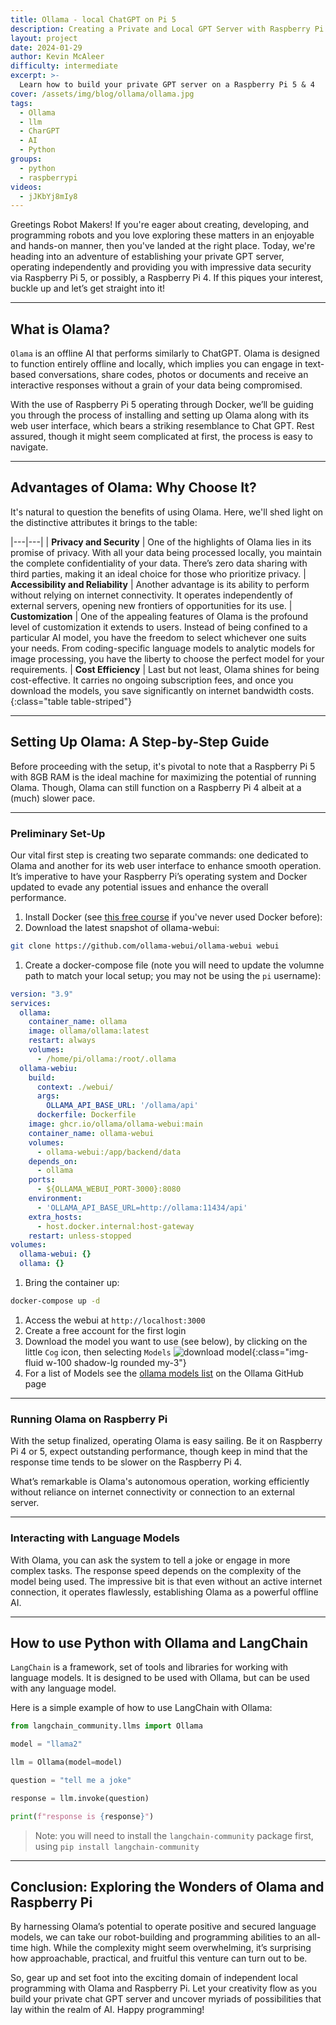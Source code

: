 ```yaml
---
title: Ollama - local ChatGPT on Pi 5
description: Creating a Private and Local GPT Server with Raspberry Pi and Olama
layout: project
date: 2024-01-29
author: Kevin McAleer
difficulty: intermediate
excerpt: >-
  Learn how to build your private GPT server on a Raspberry Pi 5 & 4
cover: /assets/img/blog/ollama/ollama.jpg
tags:
  - Ollama
  - llm
  - CharGPT
  - AI
  - Python
groups:
  - python
  - raspberrypi
videos:
  - jJKbYj8mIy8
---
```


Greetings Robot Makers! If you're eager about creating, developing, and programming robots and you love exploring these matters in an enjoyable and hands-on manner, then you've landed at the right place. Today, we're heading into an adventure of establishing your private GPT server, operating independently and providing you with impressive data security via Raspberry Pi 5, or possibly, a Raspberry Pi 4. If this piques your interest, buckle up and let’s get straight into it!

---

## What is Olama?

`Olama` is an offline AI that performs similarly to ChatGPT. Olama is designed to function entirely offline and locally, which implies you can engage in text-based conversations, share codes, photos or documents and receive an interactive responses without a grain of your data being compromised.

With the use of Raspberry Pi 5 operating through Docker, we’ll be guiding you through the process of installing and setting up Olama along with its web user interface, which bears a striking resemblance to Chat GPT. Rest assured, though it might seem complicated at first, the process is easy to navigate.

---

## Advantages of Olama: Why Choose It?

It's natural to question the benefits of using Olama. Here, we'll shed light on the distinctive attributes it brings to the table:

|---|---|
| **Privacy and Security** | One of the highlights of Olama lies in its promise of privacy. With all your data being processed locally, you maintain the complete confidentiality of your data. There’s zero data sharing with third parties, making it an ideal choice for those who prioritize privacy.
| **Accessibility and Reliability** | Another advantage is its ability to perform without relying on internet connectivity. It operates independently of external servers, opening new frontiers of opportunities for its use.
| **Customization** | One of the appealing features of Olama is the profound level of customization it extends to users. Instead of being confined to a particular AI model, you have the freedom to select whichever one suits your needs. From coding-specific language models to analytic models for image processing, you have the liberty to choose the perfect model for your requirements.
| **Cost Efficiency** | Last but not least, Olama shines for being cost-effective. It carries no ongoing subscription fees, and once you download the models, you save significantly on internet bandwidth costs.
{:class="table table-striped"}

---

## Setting Up Olama: A Step-by-Step Guide

Before proceeding with the setup, it's pivotal to note that a Raspberry Pi 5 with 8GB RAM is the ideal machine for maximizing the potential of running Olama. Though, Olama can still function on a Raspberry Pi 4 albeit at a (much) slower pace.

---

### Preliminary Set-Up

Our vital first step is creating two separate commands: one dedicated to Olama and another for its web user interface to enhance smooth operation. It’s imperative to have your Raspberry Pi’s operating system and Docker updated to evade any potential issues and enhance the overall performance.

1. Install Docker (see [this free course](/learn/docker/) if you've never used Docker before):
1. Download the latest snapshot of ollama-webui:
  ```bash
  git clone https://github.com/ollama-webui/ollama-webui webui
  ```
1. Create a docker-compose file (note you will need to update the volumne path to match your local setup; you may not be using the `pi` username):
  ```yaml
  version: "3.9"
  services:
    ollama:
      container_name: ollama
      image: ollama/ollama:latest
      restart: always
      volumes:
        - /home/pi/ollama:/root/.ollama
    ollama-webiu:
      build:
        context: ./webui/
        args:
          OLLAMA_API_BASE_URL: '/ollama/api'
        dockerfile: Dockerfile
      image: ghcr.io/ollama/ollama-webui:main
      container_name: ollama-webui
      volumes:
        - ollama-webui:/app/backend/data
      depends_on:
        - ollama
      ports:
        - ${OLLAMA_WEBUI_PORT-3000}:8080
      environment:
        - 'OLLAMA_API_BASE_URL=http://ollama:11434/api'
      extra_hosts:
        - host.docker.internal:host-gateway
      restart: unless-stopped
  volumes:
    ollama-webui: {}
    ollama: {}
  ```
1. Bring the container up:
  ```bash
  docker-compose up -d
  ```
1. Access the webui at `http://localhost:3000`
1. Create a free account for the first login
1. Download the model you want to use (see below), by clicking on the little `Cog` icon, then selecting `Models`
  ![download model](/assets/img/blog/ollama/model.png){:class="img-fluid w-100 shadow-lg rounded my-3"}
1. For a list of Models see the [ollama models list](https://github.com/ollama/ollama#Model-Library) on the Ollama GitHub page

---

### Running Olama on Raspberry Pi

With the setup finalized, operating Olama is easy sailing. Be it on Raspberry Pi 4 or 5, expect outstanding performance, though keep in mind that the response time tends to be slower on the Raspberry Pi 4.

What’s remarkable is Olama's autonomous operation, working efficiently without reliance on internet connectivity or connection to an external server.

---

### Interacting with Language Models

With Olama, you can ask the system to tell a joke or engage in more complex tasks. The response speed depends on the complexity of the model being used. The impressive bit is that even without an active internet connection, it operates flawlessly, establishing Olama as a powerful offline AI.

---

## How to use Python with Ollama and LangChain

`LangChain` is a framework, set of tools and libraries for working with language models. It is designed to be used with Ollama, but can be used with any language model.

Here is a simple example of how to use LangChain with Ollama:

```python
from langchain_community.llms import Ollama

model = "llama2"

llm = Ollama(model=model)

question = "tell me a joke"

response = llm.invoke(question)

print(f"response is {response}")
```

> Note: you will need to install the `langchain-community` package first, using `pip install langchain-community`

---

## Conclusion: Exploring the Wonders of Olama and Raspberry Pi

By harnessing Olama’s potential to operate positive and secured language models, we can take our robot-building and programming abilities to an all-time high. While the complexity might seem overwhelming, it’s surprising how approachable, practical, and fruitful this venture can turn out to be.

So, gear up and set foot into the exciting domain of independent local programming with Olama and Raspberry Pi. Let your creativity flow as you build your private chat GPT server and uncover myriads of possibilities that lay within the realm of AI. Happy programming!
